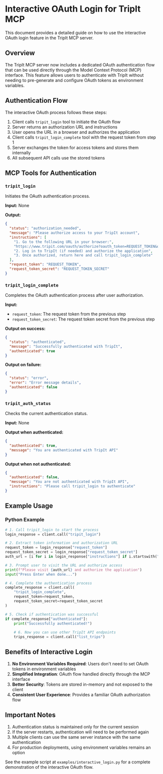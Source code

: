 # Interactive OAuth Login for TripIt MCP

This document provides a detailed guide on how to use the interactive OAuth login feature in the TripIt MCP server.

## Overview

The TripIt MCP server now includes a dedicated OAuth authentication flow that can be used directly through the Model Context Protocol (MCP) interface. This feature allows users to authenticate with TripIt without needing to pre-generate and configure OAuth tokens as environment variables.

## Authentication Flow

The interactive OAuth process follows these steps:

1. Client calls `tripit_login` tool to initiate the OAuth flow
2. Server returns an authorization URL and instructions
3. User opens the URL in a browser and authorizes the application
4. Client calls `tripit_login_complete` tool with the request token from step 1
5. Server exchanges the token for access tokens and stores them internally
6. All subsequent API calls use the stored tokens

## MCP Tools for Authentication

### `tripit_login`

Initiates the OAuth authentication process.

**Input:** None

**Output:**
```json
{
  "status": "authorization_needed",
  "message": "Please authorize access to your TripIt account",
  "instructions": [
    "1. Go to the following URL in your browser:",
    "https://www.tripit.com/oauth/authorize?oauth_token=REQUEST_TOKEN&oauth_callback=oob",
    "2. Log in to TripIt (if needed) and authorize the application",
    "3. Once authorized, return here and call tripit_login_complete"
  ],
  "request_token": "REQUEST_TOKEN",
  "request_token_secret": "REQUEST_TOKEN_SECRET"
}
```

### `tripit_login_complete`

Completes the OAuth authentication process after user authorization.

**Input:**
- `request_token`: The request token from the previous step
- `request_token_secret`: The request token secret from the previous step

**Output on success:**
```json
{
  "status": "authenticated",
  "message": "Successfully authenticated with TripIt",
  "authenticated": true
}
```

**Output on failure:**
```json
{
  "status": "error",
  "error": "Error message details",
  "authenticated": false
}
```

### `tripit_auth_status`

Checks the current authentication status.

**Input:** None

**Output when authenticated:**
```json
{
  "authenticated": true,
  "message": "You are authenticated with TripIt API"
}
```

**Output when not authenticated:**
```json
{
  "authenticated": false,
  "message": "You are not authenticated with TripIt API",
  "instructions": "Please call tripit_login to authenticate"
}
```

## Example Usage

### Python Example

```python
# 1. Call tripit_login to start the process
login_response = client.call("tripit_login")

# 2. Extract token information and authorization URL
request_token = login_response["request_token"]
request_token_secret = login_response["request_token_secret"]
auth_url = [i for i in login_response["instructions"] if i.startswith("http")][0]

# 3. Prompt user to visit the URL and authorize access
print(f"Please visit {auth_url} and authorize the application")
input("Press Enter when done...")

# 4. Complete the authentication process
complete_response = client.call(
    "tripit_login_complete",
    request_token=request_token,
    request_token_secret=request_token_secret
)

# 5. Check if authentication was successful
if complete_response["authenticated"]:
    print("Successfully authenticated!")
    
    # 6. Now you can use other TripIt API endpoints
    trips_response = client.call("list_trips")
```

## Benefits of Interactive Login

1. **No Environment Variables Required**: Users don't need to set OAuth tokens in environment variables
2. **Simplified Integration**: OAuth flow handled directly through the MCP interface
3. **Better Security**: Tokens are stored in-memory and not exposed to the client
4. **Consistent User Experience**: Provides a familiar OAuth authorization flow

## Important Notes

1. Authentication status is maintained only for the current session
2. If the server restarts, authentication will need to be performed again
3. Multiple clients can use the same server instance with the same authentication
4. For production deployments, using environment variables remains an option

See the example script at `examples/interactive_login.py` for a complete demonstration of the interactive OAuth flow.
